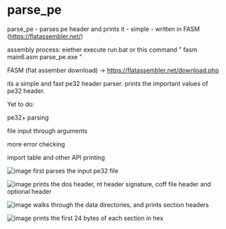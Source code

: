 # parse_pe
parse_pe - parses pe header and prints it - simple - written in FASM (https://flatassembler.net/)

assembly process:
eiether execute run.bat or this command
" fasm main6.asm parse_pe.exe "

FASM (flat assember download) -> https://flatassembler.net/download.php

its a simple and fast pe32 header parser. prints the important values of pe32 header.

Yet to do:

pe32+ parsing

file input through arguments

more error checking

import table and other API printing



![image](https://github.com/vlabsc/parse_pe/assets/5446466/854dd05a-680d-47f3-8689-533857430e7b)
first parses the input pe32 file

![image](https://github.com/vlabsc/parse_pe/assets/5446466/246235a6-a3a6-47cc-b7f5-2e69e07f8980)
prints the dos header, nt header signature, coff file header and optional header

![image](https://github.com/vlabsc/parse_pe/assets/5446466/0fec4cbb-9bcc-47a3-8f16-ad48d1b47f26)
walks through the data directories, and prints section headers

![image](https://github.com/vlabsc/parse_pe/assets/5446466/a291f560-6bb3-4aac-8c2d-b75fd3412ce8)
prints the first 24 bytes of each section in hex



